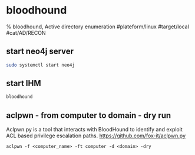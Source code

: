 # bloodhound

% bloodhound, Active directory enumeration
#plateform/linux #target/local #cat/AD/RECON

## start neo4j server
```bash
sudo systemctl start neo4j
```

## start IHM
```bash
bloodhound
```

## aclpwn - from computer to domain - dry run
Aclpwn.py is a tool that interacts with BloodHound to identify and exploit ACL based privilege escalation paths.
https://github.com/fox-it/aclpwn.py

```
aclpwn -f <computer_name> -ft computer -d <domain> -dry
```




